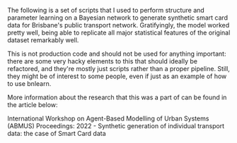 The following is a set of scripts that I used to perform structure and parameter learning on a Bayesian network to generate synthetic smart card data for 
Brisbane's public transport network. Gratifyingly, the model worked pretty well, being able to replicate all major statistical features of the original dataset
remarkably well.

This is not production code and should not be used for anything important: there are some very hacky elements to this that should ideally be refactored, 
and they're mostly just scripts rather than a proper pipeline. Still, they might be of interest to some people, even if just as an example of how to use
bnlearn.

More information about the research that this was a part of can be found in the article below:

International Workshop on Agent-Based Modelling of Urban Systems (ABMUS) Proceedings: 2022 - Synthetic generation of individual transport data: the case of Smart Card data
